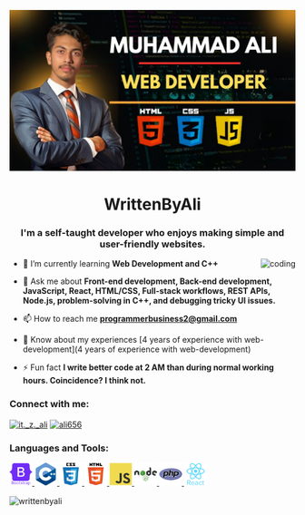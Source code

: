 ![logo](https://github.com/WrittenByAli/WrittenByAli/blob/main/Web%20Developer.jpg)
<h1 align="center">WrittenByAli</h1>
<h3 align="center">I'm a self-taught developer who enjoys making simple and user-friendly websites. </h3>
<img align = "right" alt = "coding" src = "https://static.wixstatic.com/media/b313a9_89ebec0c5f384c65a9551f0c1ec18ca9~mv2.gif">

- 🌱 I’m currently learning **Web Development and C++**

- 💬 Ask me about **Front-end development, Back-end development, JavaScript, React, HTML/CSS, Full-stack workflows, REST APIs, Node.js, problem-solving in C++, and debugging tricky UI issues.**

- 📫 How to reach me **programmerbusiness2@gmail.com**

- 📄 Know about my experiences [4 years of experience with web-development](4 years of experience with web-development)

- ⚡ Fun fact **I write better code at 2 AM than during normal working hours. Coincidence? I think not.**

<h3 align="left">Connect with me:</h3>
<p align="left">
<a href="https://instagram.com/it._z._ali" target="blank"><img align="center" src="https://raw.githubusercontent.com/rahuldkjain/github-profile-readme-generator/master/src/images/icons/Social/instagram.svg" alt="it._z._ali" height="30" width="40" /></a>
<a href="https://www.leetcode.com/ali656" target="blank"><img align="center" src="https://raw.githubusercontent.com/rahuldkjain/github-profile-readme-generator/master/src/images/icons/Social/leet-code.svg" alt="ali656" height="30" width="40" /></a>
</p>

<h3 align="left">Languages and Tools:</h3>
<p align="left"> <a href="https://getbootstrap.com" target="_blank" rel="noreferrer"> <img src="https://raw.githubusercontent.com/devicons/devicon/master/icons/bootstrap/bootstrap-plain-wordmark.svg" alt="bootstrap" width="40" height="40"/> </a> <a href="https://www.w3schools.com/cpp/" target="_blank" rel="noreferrer"> <img src="https://raw.githubusercontent.com/devicons/devicon/master/icons/cplusplus/cplusplus-original.svg" alt="cplusplus" width="40" height="40"/> </a> <a href="https://www.w3schools.com/css/" target="_blank" rel="noreferrer"> <img src="https://raw.githubusercontent.com/devicons/devicon/master/icons/css3/css3-original-wordmark.svg" alt="css3" width="40" height="40"/> </a> <a href="https://www.w3.org/html/" target="_blank" rel="noreferrer"> <img src="https://raw.githubusercontent.com/devicons/devicon/master/icons/html5/html5-original-wordmark.svg" alt="html5" width="40" height="40"/> </a> <a href="https://developer.mozilla.org/en-US/docs/Web/JavaScript" target="_blank" rel="noreferrer"> <img src="https://raw.githubusercontent.com/devicons/devicon/master/icons/javascript/javascript-original.svg" alt="javascript" width="40" height="40"/> </a> <a href="https://nodejs.org" target="_blank" rel="noreferrer"> <img src="https://raw.githubusercontent.com/devicons/devicon/master/icons/nodejs/nodejs-original-wordmark.svg" alt="nodejs" width="40" height="40"/> </a> <a href="https://www.php.net" target="_blank" rel="noreferrer"> <img src="https://raw.githubusercontent.com/devicons/devicon/master/icons/php/php-original.svg" alt="php" width="40" height="40"/> </a> <a href="https://reactjs.org/" target="_blank" rel="noreferrer"> <img src="https://raw.githubusercontent.com/devicons/devicon/master/icons/react/react-original-wordmark.svg" alt="react" width="40" height="40"/> </a> </p>

<p><img align="center" src="https://github-readme-stats.vercel.app/api/top-langs?username=writtenbyali&show_icons=true&locale=en&layout=compact" alt="writtenbyali" /></p>

